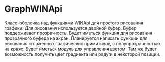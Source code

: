 # GraphWINApi
Класс-оболочка над функциями WINApi для простого рисования графики.
Для рисования используется двойной буфер. Буфер поддерживает прозрачность. Будет иметься функция для рисования прозрачного буфера на экран.
Планируется написать функции для рисования сглаженных графических примитивов, с полупрозрачностью на краях.
Будет иметься модуль для управления цветом. Там же будет возможность получить цвет градиента или радуги в некоторой позиции.
